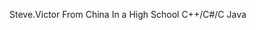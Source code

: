 Steve.Victor
From China
In a High School
C++/C#/C
Java

<!---
Steve-Victor/Steve-Victor is a ✨ special ✨ repository because its `README.md` (this file) appears on your GitHub profile.
You can click the Preview link to take a look at your changes.
--->
